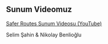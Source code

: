 ## Sunum Videomuz
[Safer Routes Sunum Videosu (YouTube)](https://youtu.be/g2JXjPNOffI)


Selim Şahin & Nikolay Benlioğlu
